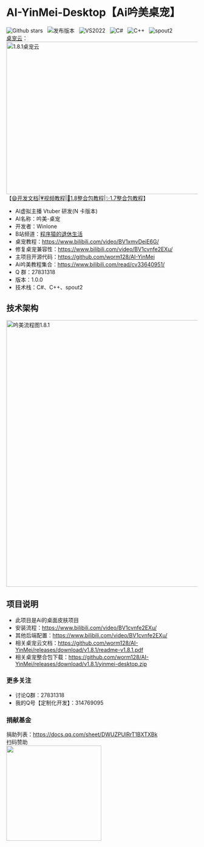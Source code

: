 # **AI-YinMei-Desktop【Ai吟美桌宠】**
![Github stars](https://img.shields.io/github/stars/worm128/yinmei-desktop.svg) &nbsp; ![发布版本](https://img.shields.io/badge/release-1.0.0-blue) &nbsp; ![VS2022](https://img.shields.io/badge/VS2022) &nbsp; ![C#](https://img.shields.io/badge/C#) &nbsp; ![C++](https://img.shields.io/badge/C++) &nbsp; ![spout2](https://img.shields.io/badge/spout2)<br>
[桌宠云](https://www.bilibili.com/video/BV1xmvDeiE6G/)：<br>
<img src="https://github.com/user-attachments/assets/4de70042-a3a2-4865-8ee9-8fe722262194" alt="1.8.1桌宠云" width="700" height="400" ><br>
【[:smile:开发文档](https://gf.bilibili.com/item/detail/1107273021)|[:heartpulse:视频教程](https://www.bilibili.com/read/cv33640951/)|[:truck:1.8整合包教程](https://www.bilibili.com/video/BV1e4421Z76E/)|[:sparkles:1.7整合包教程](https://www.bilibili.com/video/BV1zD421H76q)】<br>
- AI虚拟主播 Vtuber 研发(N 卡版本)
- AI名称：吟美-桌宠
- 开发者：Winlone
- B站频道：[程序猿的退休生活](https://space.bilibili.com/46130941)
- 桌宠教程：https://www.bilibili.com/video/BV1xmvDeiE6G/
- 修复桌宠兼容性：https://www.bilibili.com/video/BV1cvnfe2EXu/
- 主项目开源代码：https://github.com/worm128/AI-YinMei
- Ai吟美教程集合：https://www.bilibili.com/read/cv33640951/
- Q 群：27831318
- 版本：1.0.0
- 技术栈：C#、C++、spout2

## **技术架构**
<img width="700" alt="吟美流程图1.8.1" src="https://github.com/user-attachments/assets/1472b81e-9255-48bc-b4a4-f2b200a81513"><br>

## **项目说明**
- 此项目是Ai的桌面皮肤项目
- 安装流程：https://www.bilibili.com/video/BV1cvnfe2EXu/
- 其他后端配置：https://www.bilibili.com/video/BV1cvnfe2EXu/
- 相关桌宠云文档：https://github.com/worm128/AI-YinMei/releases/download/v1.8.1/readme-v1.8.1.pdf
- 相关桌宠整合包下载：https://github.com/worm128/AI-YinMei/releases/download/v1.8.1/yinmei-desktop.zip


### 更多关注

- 讨论Q群：27831318<br>
- 我的Q号【定制化开发】：314769095<br>

### 捐献基金
捐助列表：https://docs.qq.com/sheet/DWUZPUlRrT1BXTXBk <br>
扫码赞助<br>
<img src="https://github.com/user-attachments/assets/ba090305-37f8-46b6-8057-a07af82bee60" style="width: 250px;"> <br>
